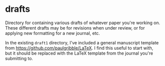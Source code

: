 # drafts

Directory for containing various drafts of whatever paper you're working on. These different drafts may be for revisions when under review, or for applying new formatting for a new journal, etc.

In the existing `draft1` directory, I've included a general manuscript template from <https://github.com/paulgribble/LaTeX>. I find this useful to start with, but it should be replaced with the LaTeX template from the journal you're submitting to.
